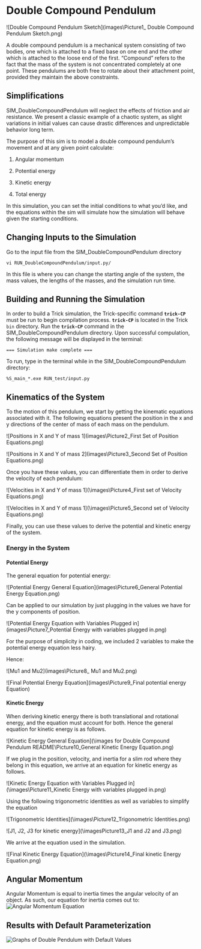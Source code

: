 # Double Compound Pendulum 


![Double Compound Pendulum Sketch](images\Picture1_ Double Compound Pendulum Sketch.png) 


A double compound pendulum is a mechanical system consisting of two bodies, one which is attached to a fixed base on one end and the other which is attached to the loose end of the first. “Compound” refers to the fact that the mass of the system is not concentrated completely at one point. These pendulums are both free to rotate about their attachment point, provided they maintain the above constraints. 


## Simplifications 

SIM_DoubleCompoundPendulum will neglect the effects of friction and air resistance. We present a classic example of a chaotic system, as slight variations in initial values can cause drastic differences and unpredictable behavior long term. 

The purpose of this sim is to model a double compound pendulum’s movement and at any given point calculate: 


1.  Angular momentum 

2.  Potential energy 

3.  Kinetic energy 

4.  Total energy 

In this simulation, you can set the initial conditions to what you’d like, and the equations within the sim will simulate how the simulation will behave given the starting conditions. 

## Changing Inputs to the Simulation 

Go to the input file from the SIM_DoubleCompoundPendulum directory 


    vi RUN_DoubleCompoundPendulum/input.py/ 


In this file is where you can change the starting angle of the system, the mass values, the lengths of the masses, and the simulation run time.



## Building and Running the Simulation 

In order to build a Trick simulation, the Trick-specific command **`trick-CP`** must be run to begin compilation process. **`trick-CP`** is located in the Trick `bin` directory. Run the **`trick-CP`** command in the SIM_DoubleCompoundPendulum directory. Upon successful compulation, the following message will be displayed in the terminal: 


    === Simulation make complete === 
To run, type in the terminal while in the SIM_DoubleCompoundPendulum directory: 

    %S_main_*.exe RUN_test/input.py 


## Kinematics of the System

To  the motion of this pendulum, we start by getting the kinematic equations associated with it. The following equations present the position in the x and y directions of the center of mass of each mass on the pendulum. 


![Positions in X and Y of mass 1](images\Picture2_First Set of Position Equations.png) 

![Positions in X and Y of mass 2](images\Picture3_Second Set of Position Equations.png) 


Once you have these values, you can differentiate them in order to derive the velocity of each pendulum: 


![Velocities in X and Y of mass 1](\images\Picture4_First set of Velocity Equations.png) 

![Velocities in X and Y of mass 1](\images\Picture5_Second set of Velocity Equations.png) 


Finally, you can use these values to derive the potential and kinetic energy of the system. 

### Energy in the System 

#### Potential Energy 

The general equation for potential energy: 


![Potential Energy General Equation](images\Picture6_General Potential Energy Equation.png) 


Can be applied to our simulation by just plugging in the values we have for the y components of position. 


![Potential Energy Equation with Variables Plugged in](images\Picture7_Potential Energy with variables plugged in.png) 


For the purpose of simplicity in coding, we included 2 variables to make the potential energy equation less hairy. 


Hence: 

![Mu1 and Mu2](images\Picture8_ Mu1 and Mu2.png) 

![Final Potential Energy Equation](images\Picture9_Final potential energy Equation) 


#### Kinetic Energy 

When deriving kinetic energy there is both translational and rotational energy, and the equation must account for both. Hence the general equation for kinetic energy is as follows. 


![Kinetic Energy General Equation](\images for Double Compound Pendulum README\Picture10_General Kinetic Energy Equation.png) 


If we plug in the position, velocity, and inertia for a slim rod where they belong in this equation, we arrive at an equation for kinetic energy as follows. 


![Kinetic Energy Equation with Variables Plugged in](\images\Picture11_Kinetic Energy with variables plugged in.png) 


Using the following trigonometric identities as well as variables to simplify the equation 


![Trigonometric Identities](\images\Picture12_Trigonometric Identities.png) 

![J1, J2, J3 for kinetic energy](\imagesPicture13_J1 and J2 and J3.png) 

We arrive at the equation used in the simulation. 

![Final Kinetic Energy Equation](\images\Picture14_Final kinetic Energy Equation.png) 

## Angular Momentum 
Angular Momentum is equal to inertia times the angular velocity of an object. As such, our equation for inertia comes out to:
![Angular Momentum Equation](\images\Picture15_AngularMomentumFormula.png)

## Results with Default Parameterization
![Graphs of Double Pendulum with Default Values](\images\Picture16_Graphs)

